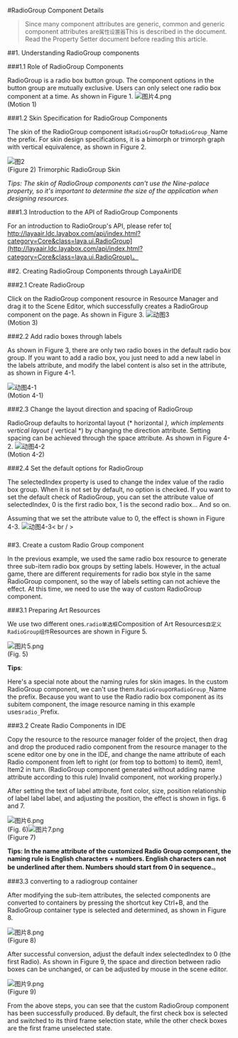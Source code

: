 #RadioGroup Component Details

> Since many component attributes are generic, common and generic component attributes are`属性设置器`This is described in the document. Read the Property Setter document before reading this article.

##1. Understanding RadioGroup components

###1.1 Role of RadioGroup Components

RadioGroup is a radio box button group. The component options in the button group are mutually exclusive. Users can only select one radio box component at a time. As shown in Figure 1.
![图片4.png](img/1.gif)<br/> (Motion 1)

###1.2 Skin Specification for RadioGroup Components

The skin of the RadioGroup component is`RadioGroup`Or to`RadioGroup_`Name the prefix. For skin design specifications, it is a bimorph or trimorph graph with vertical equivalence, as shown in Figure 2.

![图2](img/2.png)<br/> (Figure 2) Trimorphic RadioGroup Skin

*Tips: The skin of RadioGroup components can't use the Nine-palace property, so it's important to determine the size of the application when designing resources.*

###1.3 Introduction to the API of RadioGroup Components

For an introduction to RadioGroup's API, please refer to[ http://layaair.ldc.layabox.com/api/index.html?category=Core&class=laya.ui.RadioGroup](http://layaair.ldc.layabox.com/api/index.html?category=Core&class=laya.ui.RadioGroup)。




##2. Creating RadioGroup Components through LayaAirIDE

###2.1 Create RadioGroup

Click on the RadioGroup component resource in Resource Manager and drag it to the Scene Editor, which successfully creates a RadioGroup component on the page. As shown in Figure 3.
​![动图3](img/3.gif)<br/> (Motion 3)



###2.2 Add radio boxes through labels

As shown in Figure 3, there are only two radio boxes in the default radio box group. If you want to add a radio box, you just need to add a new label in the labels attribute, and modify the label content is also set in the attribute, as shown in Figure 4-1.

​![动图4-1](img/4-1.gif)<br/> (Motion 4-1)



###2.3 Change the layout direction and spacing of RadioGroup

RadioGroup defaults to horizontal layout (* horizontal *), which implements vertical layout (* vertical *) by changing the direction attribute. Setting spacing can be achieved through the space attribute. As shown in Figure 4-2.
![动图4-2](img/4-2.gif)<br/> (Motion 4-2)



###2.4 Set the default options for RadioGroup

The selectedIndex property is used to change the index value of the radio box group. When it is not set by default, no option is checked. If you want to set the default check of RadioGroup, you can set the attribute value of selectedIndex, 0 is the first radio box, 1 is the second radio box... And so on.

Assuming that we set the attribute value to 0, the effect is shown in Figure 4-3.
![动图4-3](img/4-3.gif)< br / >

### 



##3. Create a custom Radio Group component

In the previous example, we used the same radio box resource to generate three sub-item radio box groups by setting labels. However, in the actual game, there are different requirements for radio box style in the same RadioGroup component, so the way of labels setting can not achieve the effect. At this time, we need to use the way of custom RadioGroup component.




###3.1 Preparing Art Resources

We use two different ones.`radio单选框`Composition of Art Resources`自定义RadioGroup组件`Resources are shown in Figure 5.

​![图片5.png](img/5.png)<br/> (Fig. 5)

**Tips**:

Here's a special note about the naming rules for skin images. In the custom RadioGroup component, we can't use them.`RadioGroup`or`RadioGroup_`Name the prefix. Because you want to use the Radio radio box component as its subitem component, the image resource naming in this example uses`radio_`Prefix.



###3.2 Create Radio Components in IDE

Copy the resource to the resource manager folder of the project, then drag and drop the produced radio component from the resource manager to the scene editor one by one in the IDE, and change the name attribute of each Radio component from left to right (or from top to bottom) to item0, item1, Item2 in turn. (RadioGroup component generated without adding name attribute according to this rule) Invalid component, not working properly.)

After setting the text of label attribute, font color, size, position relationship of label label label, and adjusting the position, the effect is shown in figs. 6 and 7.

​![图片6.png](img/6.png)<br/> (Fig. 6)![图片7.png](img/7.png)<br/> (Figure 7)

​**Tips: In the name attribute of the customized Radio Group component, the naming rule is English characters + numbers. English characters can not be underlined after them. Numbers should start from 0 in sequence.**。



###3.3 converting to a radiogroup container

After modifying the sub-item attributes, the selected components are converted to containers by pressing the shortcut key Ctrl+B, and the RadioGroup container type is selected and determined, as shown in Figure 8.

​![图片8.png](img/8.png)<br/> (Figure 8)



After successful conversion, adjust the default index selectedIndex to 0 (the first Radio). As shown in Figure 9, the space and direction between radio boxes can be unchanged, or can be adjusted by mouse in the scene editor.

​![图片9.png](img/9.png)<br/> (Figure 9)

From the above steps, you can see that the custom RadioGroup component has been successfully produced. By default, the first check box is selected and switched to its third frame selection state, while the other check boxes are the first frame unselected state.